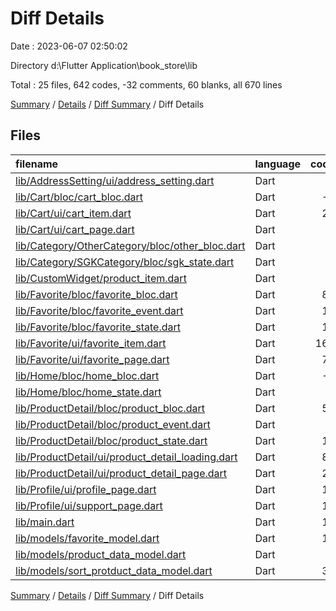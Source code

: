 # Diff Details

Date : 2023-06-07 02:50:02

Directory d:\\Flutter Application\\book_store\\lib

Total : 25 files,  642 codes, -32 comments, 60 blanks, all 670 lines

[Summary](results.md) / [Details](details.md) / [Diff Summary](diff.md) / Diff Details

## Files
| filename | language | code | comment | blank | total |
| :--- | :--- | ---: | ---: | ---: | ---: |
| [lib/AddressSetting/ui/address_setting.dart](/lib/AddressSetting/ui/address_setting.dart) | Dart | 1 | 0 | 0 | 1 |
| [lib/Cart/bloc/cart_bloc.dart](/lib/Cart/bloc/cart_bloc.dart) | Dart | -1 | 0 | 0 | -1 |
| [lib/Cart/ui/cart_item.dart](/lib/Cart/ui/cart_item.dart) | Dart | 23 | 0 | 0 | 23 |
| [lib/Cart/ui/cart_page.dart](/lib/Cart/ui/cart_page.dart) | Dart | 1 | 0 | 0 | 1 |
| [lib/Category/OtherCategory/bloc/other_bloc.dart](/lib/Category/OtherCategory/bloc/other_bloc.dart) | Dart | 0 | 0 | -1 | -1 |
| [lib/Category/SGKCategory/bloc/sgk_state.dart](/lib/Category/SGKCategory/bloc/sgk_state.dart) | Dart | 0 | -2 | -1 | -3 |
| [lib/CustomWidget/product_item.dart](/lib/CustomWidget/product_item.dart) | Dart | 1 | 0 | 0 | 1 |
| [lib/Favorite/bloc/favorite_bloc.dart](/lib/Favorite/bloc/favorite_bloc.dart) | Dart | 83 | 0 | 18 | 101 |
| [lib/Favorite/bloc/favorite_event.dart](/lib/Favorite/bloc/favorite_event.dart) | Dart | 16 | 0 | 9 | 25 |
| [lib/Favorite/bloc/favorite_state.dart](/lib/Favorite/bloc/favorite_state.dart) | Dart | 14 | 0 | 7 | 21 |
| [lib/Favorite/ui/favorite_item.dart](/lib/Favorite/ui/favorite_item.dart) | Dart | 160 | 0 | 3 | 163 |
| [lib/Favorite/ui/favorite_page.dart](/lib/Favorite/ui/favorite_page.dart) | Dart | 77 | 0 | 3 | 80 |
| [lib/Home/bloc/home_bloc.dart](/lib/Home/bloc/home_bloc.dart) | Dart | -2 | -28 | -3 | -33 |
| [lib/Home/bloc/home_state.dart](/lib/Home/bloc/home_state.dart) | Dart | 2 | 0 | 1 | 3 |
| [lib/ProductDetail/bloc/product_bloc.dart](/lib/ProductDetail/bloc/product_bloc.dart) | Dart | 51 | 0 | 8 | 59 |
| [lib/ProductDetail/bloc/product_event.dart](/lib/ProductDetail/bloc/product_event.dart) | Dart | 3 | 0 | 1 | 4 |
| [lib/ProductDetail/bloc/product_state.dart](/lib/ProductDetail/bloc/product_state.dart) | Dart | 11 | 0 | 2 | 13 |
| [lib/ProductDetail/ui/product_detail_loading.dart](/lib/ProductDetail/ui/product_detail_loading.dart) | Dart | 88 | 0 | 3 | 91 |
| [lib/ProductDetail/ui/product_detail_page.dart](/lib/ProductDetail/ui/product_detail_page.dart) | Dart | 23 | 0 | 0 | 23 |
| [lib/Profile/ui/profile_page.dart](/lib/Profile/ui/profile_page.dart) | Dart | 14 | 0 | 0 | 14 |
| [lib/Profile/ui/support_page.dart](/lib/Profile/ui/support_page.dart) | Dart | 18 | 0 | 3 | 21 |
| [lib/main.dart](/lib/main.dart) | Dart | 13 | -1 | 1 | 13 |
| [lib/models/favorite_model.dart](/lib/models/favorite_model.dart) | Dart | 14 | 0 | 2 | 16 |
| [lib/models/product_data_model.dart](/lib/models/product_data_model.dart) | Dart | 0 | -1 | 0 | -1 |
| [lib/models/sort_protduct_data_model.dart](/lib/models/sort_protduct_data_model.dart) | Dart | 32 | 0 | 4 | 36 |

[Summary](results.md) / [Details](details.md) / [Diff Summary](diff.md) / Diff Details